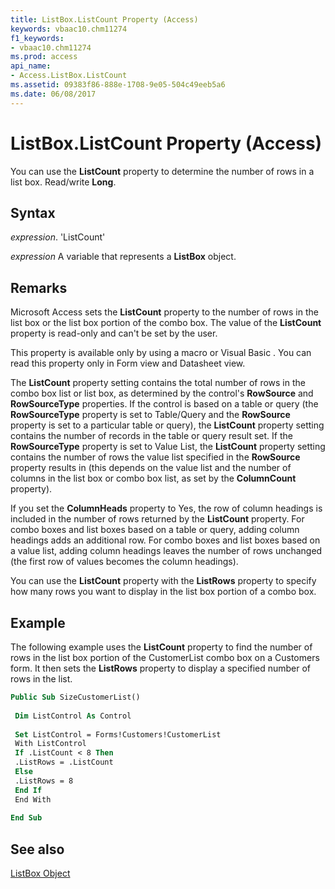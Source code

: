 ```yaml
---
title: ListBox.ListCount Property (Access)
keywords: vbaac10.chm11274
f1_keywords:
- vbaac10.chm11274
ms.prod: access
api_name:
- Access.ListBox.ListCount
ms.assetid: 09383f86-888e-1708-9e05-504c49eeb5a6
ms.date: 06/08/2017
---
```



# ListBox.ListCount Property (Access)

You can use the  **ListCount** property to determine the number of rows in a list box. Read/write **Long**.


## Syntax

 _expression_. 'ListCount'

 _expression_ A variable that represents a **ListBox** object.


## Remarks

Microsoft Access sets the  **ListCount** property to the number of rows in the list box or the list box portion of the combo box. The value of the **ListCount** property is read-only and can't be set by the user.

This property is available only by using a macro or Visual Basic . You can read this property only in Form view and Datasheet view.

The  **ListCount** property setting contains the total number of rows in the combo box list or list box, as determined by the control's **RowSource** and **RowSourceType** properties. If the control is based on a table or query (the **RowSourceType** property is set to Table/Query and the **RowSource** property is set to a particular table or query), the **ListCount** property setting contains the number of records in the table or query result set. If the **RowSourceType** property is set to Value List, the **ListCount** property setting contains the number of rows the value list specified in the **RowSource** property results in (this depends on the value list and the number of columns in the list box or combo box list, as set by the **ColumnCount** property).

If you set the  **ColumnHeads** property to Yes, the row of column headings is included in the number of rows returned by the **ListCount** property. For combo boxes and list boxes based on a table or query, adding column headings adds an additional row. For combo boxes and list boxes based on a value list, adding column headings leaves the number of rows unchanged (the first row of values becomes the column headings).

You can use the  **ListCount** property with the **ListRows** property to specify how many rows you want to display in the list box portion of a combo box.


## Example

The following example uses the  **ListCount** property to find the number of rows in the list box portion of the CustomerList combo box on a Customers form. It then sets the **ListRows** property to display a specified number of rows in the list.


```vb
Public Sub SizeCustomerList() 
 
 Dim ListControl As Control 
 
 Set ListControl = Forms!Customers!CustomerList 
 With ListControl 
 If .ListCount < 8 Then 
 .ListRows = .ListCount 
 Else 
 .ListRows = 8 
 End If 
 End With 
 
End Sub
```


## See also


[ListBox Object](Access.ListBox.md)

